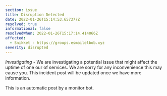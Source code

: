 ```yaml
---
section: issue
title: Disruption Detected
date: 2022-01-26T15:14:53.657377Z
resolved: true
informational: false
resolvedWhen: 2022-01-26T15:17:14.414066Z
affected:
  - Snikket - https://groups.esmailelbob.xyz
severity: disrupted
---
```

*Investigating* - We are investigating a potential issue that might affect the uptime of one our of services. We are sorry for any inconvenience this may cause you. This incident post will be updated once we have more information.

This is an automatic post by a monitor bot.
        